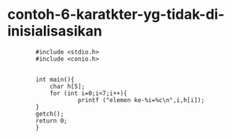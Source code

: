 # contoh-6-karatkter-yg-tidak-di-inisialisasikan

            #include <stdio.h>
            #include <conio.h>


            int main(){
                char h[5];
                for (int i=0;i<7;i++){
                        printf ("elemen ke-%i=%c\n",i,h[i]);
            }
            getch();
            return 0;
            }
